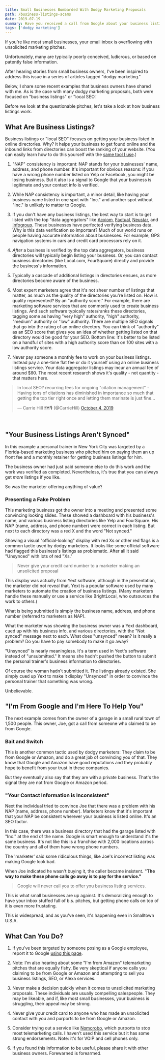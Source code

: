 ```yaml
---
title: Small Businesses Bombarded With Dodgy Marketing Proposals
path: /business-listings-scams
date: 2019-07-19
summary: Have you received a call from Google about your business listings? Or from Amazon about being listed on Alexa? Here's what you need to know about these unsolicited marketing proposals. 
tags: ['dodgy marketing']
---
```


If you're like most small businesses, your email inbox is overflowing with unsolicited marketing pitches. 

Unfortunately, many are typically poorly conceived, ludicrous, or based on patently false information.

After hearing stories from small business owners, I've been inspired to address this issue in a series of articles tagged "dodgy marketing." 

Below, I share some recent examples that business owners have shared with me. As is the case with many dodgy marketing proposals, both were focused on "business listings" or "local SEO.' 

Before we look at the questionable pitches, let's take a look at how business listings work.

## What Are Business Listings? 

Business listings or "local SEO" focuses on getting your business listed in online directories. Why? It helps your business to get found online and the inbound links from directories can boost the ranking of your website. (You can easily learn how to do this yourself with the <a href="https://bit.ly/31iwUCo" target="blank">same tool I use</a>.)

1. "NAP" consistency is important: NAP stands for your businesses' name, address, and phone number. It's important for obvious reasons: if you have a wrong phone number listed on Yelp or Facebook, you might be losing business. But it also is a signal to Google that your business is legitimate and your contact info is verified.

2. While NAP consistency is important, a minor detail, like having your business name listed in one spot with "Inc." and another spot without "Inc." is unlikely to matter to Google.

3. If you don't have any business listings, the best way to start is to get listed with the top "data aggregators" like <a href="https://www.acxiom.com/" target="blank">Acxiom</a>, <a href="https://www.factual.com/" target="blank">Factual</a>, <a href="https://www.home.neustar/identity" target="blank">Neustar</a>, and <a href="https://www.infogroup.com/" target="blank">Infogroup</a>. 
These businesses have perfected verifying business data. Why is this data verification so important? Much of our world runs on people having accurate information about businesses. For example, GPS navigation systems in cars and credit card processors rely on it. 

4. <em>After</em> a business is verified by the top data aggregators, business directories will typically begin listing your business. Or, you can contact business directories (like Local.com, FourSquare) directly and provide the business's information. 

5. Typically a cascade of additional listings in directories ensues, as more directories become aware of the business. 

6. Most expert marketers agree that it's not sheer number of listings that matter, as much as the quality of the directories you're listed on. How is quality represented? By an "authority score." 
For example, there are marketing software services that are commonly used to create business listings. And such software typically rates/ranks these directories, tagging some as having "very high" authority, "high" authority, "medium" authority or "low" authority. 
There are multiple SEO signals that go into the rating of an online directory. You can think of "authority" as an SEO score that gives you an idea of whether getting listed on that directory would be good for your SEO. 
Bottom line: It's better to be listed on a handful of sites with a high authority score than on 100 sites with a low authority score.

7. Never pay someone a monthly fee to work on your business listings. Instead pay a one-time flat fee or do it yourself using an online business listings service. Your data aggregator listings may incur an annual fee of around $60. The most recent research shows it's quality - not quantity - that matters here. 

<blockquote class="twitter-tweet"><p lang="en" dir="ltr">In local SEO? recurring fees for ongoing &quot;citation management&quot; - Having tons of citations has diminished in importance so much that getting the top tier right once and letting them marinate is just fine...</p>&mdash; Carrie Hill 🗺️🎙️ (@CarrieHill) <a href="https://twitter.com/CarrieHill/status/1179934632424267776?ref_src=twsrc%5Etfw">October 4, 2019</a></blockquote> <script async src="https://platform.twitter.com/widgets.js" charset="utf-8"></script>

<br/>

## "Your Business Listings Aren't Synced" 

In this example a personal trainer in New York City was targeted by a Florida-based marketing business who pitched him on paying them an up front fee and a monthly retainer for getting business listings for him. 

The business owner had just paid someone else to do this work and the work was verified as completed. Nevertheless, it's true that you can always get <em>more</em> listings if you like. 

So was the marketer offering anything of value?

### Presenting a Fake Problem

This marketing business got the owner into a meeting and presented some convincing looking slides. These showed a dashboard with his business's name, and various business listing directories like Yelp and FourSquare. His NAP (name, address, and phone number) were correct in each listing. But next to each directory was a red X and the word "Not synced." 

Showing a visual "official-looking" display with red Xs or other red flags is a common tactic used by dodgy marketers. It looks like some official software had flagged this business's listings as problematic. After all it said "Unsynced" with lots of red "Xs." 

> Never give your credit card number to a marketer making an unsolicited proposal

This display was actually from Yext software, although in the presentation, the marketer did not reveal that. Yext is a popular software used by many marketers to automate the creation of business listings. (Many marketers handle these manually or use a service like BrightLocal, who outsources the work to others.) 

What is being submitted is simply the business name, address, and phone number (referred to marketers as NAP). 

What the marketer was showing the business owner was a Yext dashboard, cued up with his business info, and various directories, with the "Not synced" message next to each. What does "unsynced" mean? Is it really a problem? Do you have to pay somebody to make it go away?

"Unsynced" is nearly meaningless. It's a term used in Yext's software instead of "unsubmitted." It means she hadn't pushed the button to submit the personal trainer's business information to directories. 

Of course the woman hadn't submitted it. The listings already existed. She simply cued up Yext to make it display "Unsynced" in order to convince the personal trainer that something was wrong. 

Unbelievable.


## "I'm From Google and I'm Here To Help You"

The next example comes from the owner of a garage in a small rural town of 1,500 people. This owner, Joe, got a call from someone who claimed to be from Google. 

### Bait and Switch

This is another common tactic used by dodgy marketers: They claim to be from Google or Amazon, and do a great job of convincing you of that. They know that Google and Amazon have good reputations and they probably hope to benefit from your trust in these companies.

But they eventually also say that they are with a private business. That's the signal they are not from Google or Amazon period. 

### "Your Contact Information is Inconsistent"

Next the individual tried to convince Joe that there was a problem with his NAP (name, address, phone number). Marketers know that it's important that your NAP be consistent wherever your business is listed online. It's an SEO factor. 

In this case, there was a business directory that had the garage listed with "Inc." at the end of the name. Google is smart enough to understand it's the same business. It's not like this is a franchise with 2,000 locations across the country and all of them have wrong phone numbers. 

The 'marketer' said some ridiculous things, like Joe's incorrect listing was making Google look bad. 

When Joe indicated he wasn't buying it, the caller became insistent. <strong>"The way to make these phone calls go away is to pay for the service."</strong>

> Google will never call you to offer you business listing services. 

This is what small businesses are up against. It's demoralizing enough to have your inbox stuffed full of b.s. pitches, but getting phone calls on top of it is even more frustating. 

This is widespread, and as you've seen, it's happening even in Smalltown U.S.A. 

## What Can You Do?

1. If you've been targeted by someone posing as a Google employee, report it to Google <a href="https://support.google.com/faqs/answer/2952493?hl=en" target="blank">using this page</a>. 

2. Note: I'm also hearing about some "I'm from Amazon" telemarketing pitches that are equally fishy. Be very skeptical if anyone calls you claiming to be from Google or Amazon and attempting to sell you business listings, SEO, or Alexa services. 

3. Never make a decision quickly when it comes to unsolicited marketing proposals. These individuals are usually compelling salespeople. They may be likeable, and if, like most small businesses, your business is struggling, their appeal may be strong. 

4. Never give your credit card to anyone who has made an unsolicited contact with you and purports to be from Google or Amazon. 

5. Consider trying out a service like <a href="https://www.nomorobo.com/" target="blank">Nomorobo</a>, which purports to stop most telemarketing calls. I haven't used this service but it has some strong endorsements. Note: it's for VOIP and cell phones only. 

6. If you found this information to be useful, please share it with other business owners. Forewarned is forearmed.

